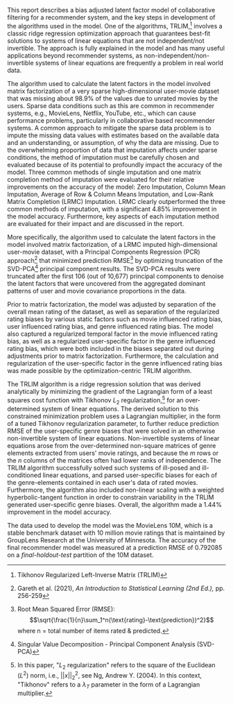 This report describes a bias adjusted latent factor model of collaborative filtering for a recommender system, and the key steps in development of the algorithms used in the model.  One of the algorithms, TRLIM,[^1] involves a classic ridge regression optimization approach that guarantees best-fit solutions to systems of linear equations that are not independent/not invertible.  The approach is fully explained in the model and has many useful applications beyond recommender systems, as non-independent/non-invertible systems of linear equations are frequently a problem in real world data.   

The algorithm used to calculate the latent factors in the model involved matrix factorization of a very sparse high-dimensional user-movie dataset that was missing about 98.9% of the values due to unrated movies by the users.  Sparse data conditions such as this are common in recommender systems, e.g., MovieLens, Netflix, YouTube, etc., which can cause performance problems, particularly in collaborative based recommender systems.  A common approach to mitigate the sparse data problem is to impute the missing data values with estimates based on the available data and an understanding, or assumption, of why the data are missing.  Due to the overwhelming proportion of data that imputation affects under sparse conditions, the method of imputation must be carefully chosen and evaluated because of its potential to profoundly impact the accuracy of the model.  Three common methods of single imputation and one matrix completion method of imputation were evaluated for their relative improvements on the accuracy of the model: Zero Imputation, Column Mean Imputation, Average of Row & Column Means Imputation, and Low-Rank Matrix Completion (LRMC) Imputation.  LRMC clearly outperformed the three common methods of imputation, with a significant 4.85% improvement in the model accuracy.  Furthermore, key aspects of each imputation method are evaluated for their impact and are discussed in the report.

More specifically, the algorithm used to calculate the latent factors in the model involved matrix factorization, of a LRMC imputed high-dimensional user-movie dataset, with a Principal Components Regression (PCR) approach[^2] that minimized prediction RMSE[^3] by optimizing truncation of the SVD-PCA[^4] principal component results.  The SVD-PCA results were truncated after the first 106 (out of 10,677) principal components to denoise the latent factors that were uncovered from the aggregated dominant patterns of user and movie covariance proportions in the data.  

Prior to matrix factorization, the model was adjusted by separation of the overall mean rating of the dataset, as well as separation of the regularized rating biases by various static factors such as movie influenced rating bias, user influenced rating bias, and genre influenced rating bias.  The model also captured a regularized temporal factor in the movie influenced rating bias, as well as a regularized user-specific factor in the genre influenced rating bias, which were both included in the biases separated out during adjustments prior to matrix factorization.  Furthermore, the calculation and regularization of the user-specific factor in the genre influenced rating bias was made possible by the optimization-centric TRLIM algorithm. 

The TRLIM algorithm is a ridge regression solution that was derived analytically by minimizing the gradient of the Lagrangian form of a least squares cost function with Tikhonov $L_2$ regularization,[^5] for an over-determined system of linear equations.  The derived solution to this constrained minimization problem uses a Lagrangian multiplier, in the form of a tuned Tikhonov regularization parameter, to further reduce prediction RMSE of the user-specific genre biases that were solved in an otherwise non-invertible system of linear equations.  Non-invertible systems of linear equations arose from the over-determined non-square matrices of genre elements extracted from users' movie ratings, and because the $m$ rows or the $n$ columns of the matrices often had lower ranks of independence.  The TRLIM algorithm successfully solved such systems of ill-posed and ill-conditioned linear equations, and parsed user-specific biases for each of the genre-elements contained in each user's data of rated movies.  Furthermore, the algorithm also included non-linear scaling with a weighted hyperbolic-tangent function in order to constrain variability in the TRLIM generated user-specific genre biases.  Overall, the algorithm made a 1.44% improvement in the model accuracy.

The data used to develop the model was the MovieLens 10M, which is a stable benchmark dataset with 10 million movie ratings that is maintained by GroupLens Research at the University of Minnesota.  The accuracy of the final recommender model was measured at a prediction RMSE of 0.792085 on a *final-holdout-test* partition of the 10M dataset.

[^1]:Tikhonov Regularized Left-Inverse Matrix (TRLIM)
[^2]:Gareth et al. (2021), *An Introduction to Statistical Learning (2nd Ed.),* pp. 256-259
[^3]:Root Mean Squared Error (RMSE): $$\sqrt{\frac{1}{n}\sum_1^n(\text{rating}-\text{prediction})^2}$$  where n = total number of items rated & predicted.
[^4]:Singular Value Decomposition - Principal Component Analysis (SVD-PCA)
[^5]:In this paper, "$L_2$ regularization" refers to the square of the Euclidean ($L^2$) norm, i.e., $||x||_2^2$, see Ng, Andrew Y. (2004).  In this context, "Tikhonov" refers to a $\lambda_T$ parameter in the form of a Lagrangian multiplier.
